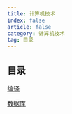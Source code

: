 ```yaml
---
title: 计算机技术
index: false
article: false
category: 计算机技术
tag: 目录
---
```


## 目录

[编译](compile/readme.md)

[数据库](database/readme.md)